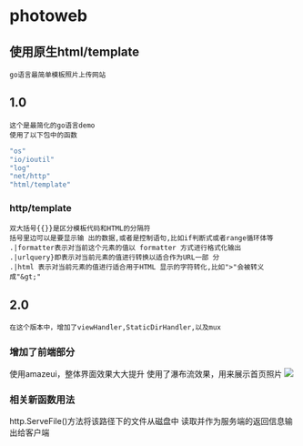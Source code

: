 # photoweb 
## 使用原生html/template
    
	go语言最简单模板照片上传网站
## 1.0
	这个是最简化的go语言demo
	使用了以下包中的函数
	
~~~go
"os"
"io/ioutil"
"log"
"net/http"
"html/template"
~~~
### http/template
	双大括号{{}}是区分模板代码和HTML的分隔符
	括号里边可以是要显示输 出的数据,或者是控制语句,比如if判断式或者range循环体等
	.|formatter表示对当前这个元素的值以 formatter 方式进行格式化输出
	.|urlquery}即表示对当前元素的值进行转换以适合作为URL一部 分
	.|html 表示对当前元素的值进行适合用于HTML 显示的字符转化,比如">"会被转义 成"&gt;"
## 2.0
 	在这个版本中，增加了viewHandler,StaticDirHandler,以及mux
### 增加了前端部分
   使用amazeui，整体界面效果大大提升
   使用了瀑布流效果，用来展示首页照片
   <img src=https://github.com/timeloveboy/photoweb/blob/master/example/sample.jpg>
### 相关新函数用法
http.ServeFile()方法将该路径下的文件从磁盘中 读取并作为服务端的返回信息输出给客户端
